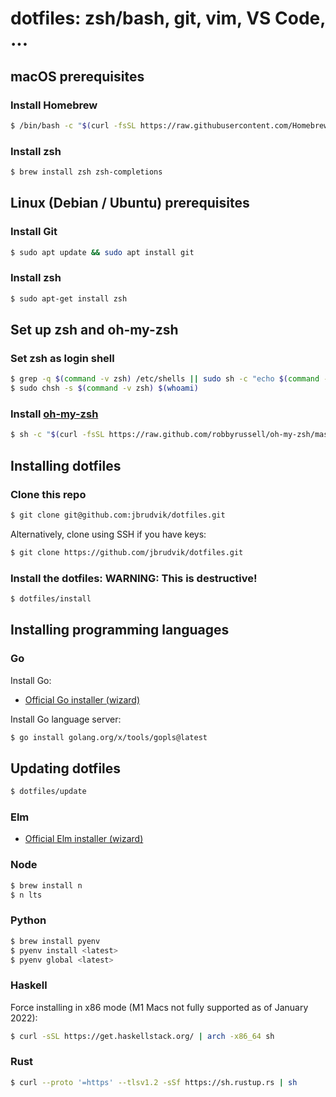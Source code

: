 # dotfiles: zsh/bash, git, vim, VS Code, ...

## macOS prerequisites

### Install Homebrew

```sh
$ /bin/bash -c "$(curl -fsSL https://raw.githubusercontent.com/Homebrew/install/HEAD/install.sh)"
```

### Install zsh

```sh
$ brew install zsh zsh-completions
```

## Linux (Debian / Ubuntu) prerequisites

### Install Git

```sh
$ sudo apt update && sudo apt install git
```

### Install zsh

```sh
$ sudo apt-get install zsh
```

## Set up zsh and oh-my-zsh

### Set zsh as login shell

```sh
$ grep -q $(command -v zsh) /etc/shells || sudo sh -c "echo $(command -v zsh) >> /etc/shells"
$ sudo chsh -s $(command -v zsh) $(whoami)
```

### Install [oh-my-zsh](https://ohmyz.sh)

```sh
$ sh -c "$(curl -fsSL https://raw.github.com/robbyrussell/oh-my-zsh/master/tools/install.sh)"
```

## Installing dotfiles

### Clone this repo

```sh
$ git clone git@github.com:jbrudvik/dotfiles.git
```

Alternatively, clone using SSH if you have keys:

```sh
$ git clone https://github.com/jbrudvik/dotfiles.git
```

### Install the dotfiles: **WARNING: This is destructive!**

```sh
$ dotfiles/install
```

## Installing programming languages

### Go

Install Go:

- [Official Go installer (wizard)](https://go.dev/doc/install)

Install Go language server:

```sh
$ go install golang.org/x/tools/gopls@latest
```

## Updating dotfiles

```sh
$ dotfiles/update
```

### Elm

- [Official Elm installer (wizard)](https://guide.elm-lang.org/install/elm.html)

### Node

```sh
$ brew install n
$ n lts
```

### Python

```sh
$ brew install pyenv
$ pyenv install <latest>
$ pyenv global <latest>
```

### Haskell

Force installing in x86 mode (M1 Macs not fully supported as of January 2022):

```sh
$ curl -sSL https://get.haskellstack.org/ | arch -x86_64 sh
```

### Rust

```sh
$ curl --proto '=https' --tlsv1.2 -sSf https://sh.rustup.rs | sh
```
